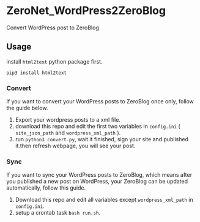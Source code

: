 
# ZeroNet_WordPress2ZeroBlog
Convert WordPress post to ZeroBlog

## Usage

install `html2text` python package first.

`pip3 install html2text`

### Convert

If you want to convert your WordPress posts to ZeroBlog once only, follow the guide below.
1. Export your wordpress posts to a xml file.
2. download this repo and edit the first two variables in `config.ini` ( `site_json_path` and  `wordpress_xml_path` ). 
3. run `python3 convert.py`, wait it finished, sign your site and published it.then refresh webpage, you will see your post.

### Sync

If you want to sync your WordPress posts to ZeroBlog, which means after you published a new post on WordPress, your ZeroBlog can be updated automatically, follow this guide.

1. Download this repo and edit all variables except `wordpress_xml_path` in `config.ini`.
2. setup a crontab task `bash run.sh`.
